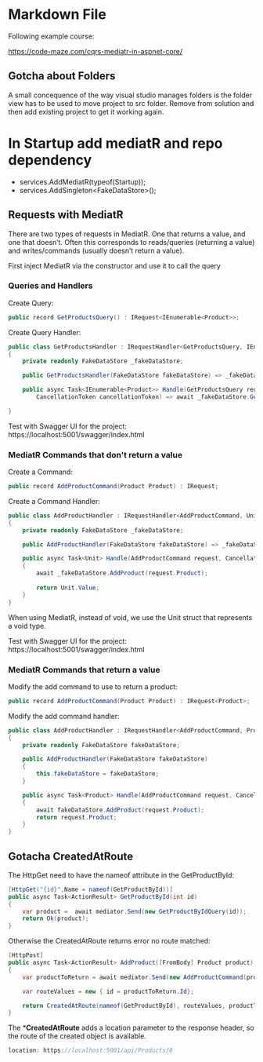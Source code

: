 ﻿# Markdown File

Following example course:
 
https://code-maze.com/cqrs-mediatr-in-aspnet-core/


## Gotcha about Folders
A small concequence of the way visual studio manages folders is the folder view
has to be used to move project to src folder.  Remove from solution and then add
existing project to get it working again.


# In Startup add mediatR and repo dependency

- services.AddMediatR(typeof(Startup));
- services.AddSingleton\<FakeDataStore>();

## Requests with MediatR

There are two types of requests in MediatR. One that returns a value, 
and one that doesn’t. Often this corresponds to reads/queries (returning a value) and writes/commands (usually doesn’t return a value).

First inject MediatR via the constructor and use it to call the query

### Queries and Handlers

Create Query:
```csharp
public record GetProductsQuery() : IRequest<IEnumerable<Product>>;
```

Create Query Handler:
```csharp
public class GetProductsHandler : IRequestHandler<GetProductsQuery, IEnumerable<Product>>
{
    private readonly FakeDataStore _fakeDataStore;

    public GetProductsHandler(FakeDataStore fakeDataStore) => _fakeDataStore = fakeDataStore;

    public async Task<IEnumerable<Product>> Handle(GetProductsQuery request,
        CancellationToken cancellationToken) => await _fakeDataStore.GetAllProducts();

}
```

Test with Swagger UI for the project:
https://localhost:5001/swagger/index.html


 ### MediatR Commands that don't return a value

Create a Command:
```csharp
public record AddProductCommand(Product Product) : IRequest;
```
Create a Command Handler:
```csharp
public class AddProductHandler : IRequestHandler<AddProductCommand, Unit>
{
    private readonly FakeDataStore _fakeDataStore;

    public AddProductHandler(FakeDataStore fakeDataStore) => _fakeDataStore = fakeDataStore;

    public async Task<Unit> Handle(AddProductCommand request, CancellationToken cancellationToken)
    {
        await _fakeDataStore.AddProduct(request.Product);
            
        return Unit.Value;
    }
}
```
When using MediatR, instead of void, we use the 
Unit struct that represents a void type.



Test with Swagger UI for the project:
https://localhost:5001/swagger/index.html

### MediatR Commands that return a value

Modify the add command to use to return a product:
```csharp
public record AddProductCommand(Product Product) : IRequest<Product>;
```

Modify the add command handler:

```csharp
public class AddProductHandler : IRequestHandler<AddProductCommand, Product>
{
    private readonly FakeDataStore fakeDataStore;

    public AddProductHandler(FakeDataStore fakeDataStore)
    {
        this.fakeDataStore = fakeDataStore;
    }

    public async Task<Product> Handle(AddProductCommand request, CancellationToken cancellationToken)
    {
        await fakeDataStore.AddProduct(request.Product);
        return request.Product;
    }
}
```


## Gotacha CreatedAtRoute

The HttpGet need to have the nameof attribute in the GetProductById: 
```csharp
[HttpGet("{id}",Name = nameof(GetProductById))]
public async Task<ActionResult> GetProductById(int id)
{
    var product =  await mediator.Send(new GetProductByIdQuery(id));
    return Ok(product);
}
```

Otherwise the CreatedAtRoute returns error no route matched:
```csharp
[HttpPost]
public async Task<ActionResult> AddProduct([FromBody] Product product)
{
    var productToReturn = await mediator.Send(new AddProductCommand(product));

    var routeValues = new { id = productToReturn.Id};

    return CreatedAtRoute(nameof(GetProductById), routeValues, productToReturn);
}

```

The ***CreatedAtRoute** adds a location parameter to the response header, so the route
of the created object is available.
```csharp
location: https://localhost:5001/api/Products/6 
```



